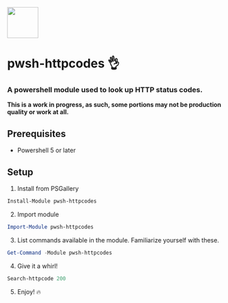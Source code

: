 <img src="https://i.imgur.com/plzJqJ0.png" height="72px">

# pwsh-httpcodes 👌



### A powershell module used to look up HTTP status codes.

**This is a work in progress, as such, some portions may not be production quality or work at all.**
## Prerequisites
* Powershell 5 or later


## Setup
1. Install from PSGallery
```powershell
Install-Module pwsh-httpcodes
```

2. Import module
```powershell
Import-Module pwsh-httpcodes
```
3. List commands available in the module.  Familiarize yourself with these.
```powershell
Get-Command -Module pwsh-httpcodes
```
4. Give it a whirl!
```powershell
Search-httpcode 200
```
5. Enjoy! 🔥
